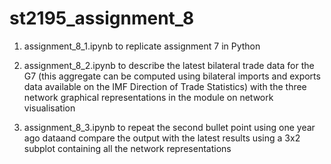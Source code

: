 # st2195_assignment_8

1. assignment_8_1.ipynb to replicate assignment 7 in Python
 
2. assignment_8_2.ipynb to describe the latest bilateral trade data for the G7 (this aggregate can be computed using bilateral imports and exports data available on the IMF Direction of Trade Statistics) with the three network graphical representations in the module on network visualisation

3. assignment_8_3.ipynb to repeat the second bullet point using one year ago dataand compare the output with the latest results using a 3x2 subplot containing all the network representations
